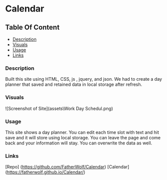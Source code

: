 # Calendar

## Table Of Content

- [Description](#Description)
- [Visuals](#Visuals)
- [Usage](#Usage)
- [Links](#Links)

### Description

Built this site using HTML, CSS, js , jquery, and json. We had to create a day planner that saved and retained data in local storage after refresh.

### Visuals

![Screenshot of Site](assets\Work Day Schedul.png)

### Usage

This site shows a day planner. You can edit each time slot with text and hit save and it will store using local storage. You can leave the page and come back and your information will stay. You can overwrite the data as well. 

### Links

[Repo] (https://github.com/FatherWolf/Calendar)
[Calendar] (https://fatherwolf.github.io/Calendar/)